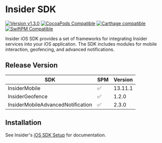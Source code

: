 # Insider SDK

[![Version v1.3.0](https://img.shields.io/badge/Version-v1.3.0-blue.svg)]() [![CocoaPods Compatible](https://img.shields.io/badge/Cocoapods-Compatible-brightgreen.svg)]() [![Carthage compatible](https://img.shields.io/badge/Carthage-Compatible-brightgreen.svg)]() [![SwiftPM Compatible](https://img.shields.io/badge/SwiftPM-Compatible-brightgreen.svg)]()


Insider iOS SDK provides a set of frameworks for integrating Insider services into your iOS application. The SDK includes modules for mobile interaction, geofencing, and advanced notifications.

## Release Version

| SDK                               | SPM | Version |
|-----------------------------------|-----|---------|
| InsiderMobile                     | ✅   | 13.11.1  |
| InsiderGeofence                   | ✅   | 1.2.0   |
| InsiderMobileAdvancedNotification | ✅   | 2.3.0   |

## Installation

See Insider's [iOS SDK Setup](https://academy.useinsider.com/docs/ios-basic-sdk-setup) for documentation.
